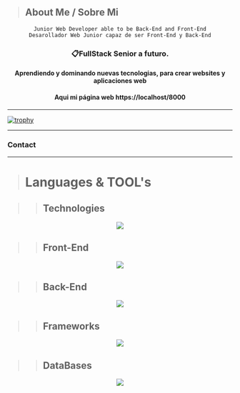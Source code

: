 >## About Me / Sobre Mi

<div align="center">
    <code>Junior Web Developer able to be Back-End and Front-End</code>
    <br>
    <code>Desarollador Web Junior capaz de ser Front-End y Back-End</code>
</div>

<div align="center">
    <h3>📋FullStack Senior a futuro.</h3>  
    <h4>Aprendiendo y dominando nuevas tecnologias, para crear websites y aplicaciones web</h4>
    <h4>Aqui mi página web <a src="">https://localhost/8000</a></h4>
</div>

---

[![trophy](https://github-profile-trophy.vercel.app/?username=Fairebol&theme=onedark&row=2&column=3)](https://github.com/ryo-ma/github-profile-trophy)

---
### Contact



---

># Languages & TOOL's

>>## Technologies

<p align="center">
  <img src="https://skillicons.dev/icons?i=vscode,html,css,md,github" />
</p>

>>## Front-End

<p align="center">
  <img src="https://skillicons.dev/icons?i=js,php" />
</p>

>>## Back-End

<p align="center">
  <img src="https://skillicons.dev/icons?i=git,bash,js,php,nodejs,cpp" />
</p>

>>## Frameworks

<p align="center">
  <img src="https://skillicons.dev/icons?i=tailwind,alpinejs,express" />
</p>

>>## DataBases

<p align="center">
  <img src="https://skillicons.dev/icons?i=mysql" />
</p>

